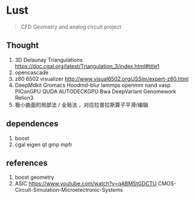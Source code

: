 # Lust 

> CFD Geometry and analog circuit project


## Thought

1. 3D Delaunay Triangulations https://doc.cgal.org/latest/Triangulation_3/index.html#title1
2. opencascade
3. z80 6502 visualizer http://www.visual6502.org/JSSim/expert-z80.html
4. 
	DeepMdkit 
	Gromacs Hoodmd-blur lammps openmm nand 
	vasp
	PIConGPU QUDA
	AUTODECKGPU Bwa DeepVariant 
	Genomework Relion3
5. 极小曲面的局部法 / 全局法 ，对应拉普拉斯算子平滑/编辑

## dependences
1. boost 
2. cgal eigen qt gmp mpfr

## references

1. boost geometry
2. ASIC https://www.youtube.com/watch?v=qABMStGDCTU CMOS-Circuit-Simulation-Microelectronic-Systems
